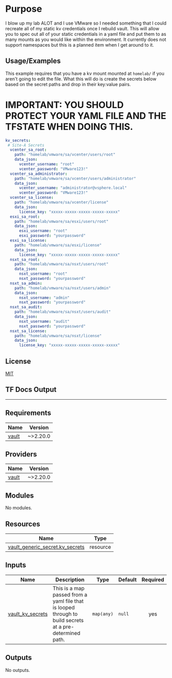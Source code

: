 
# Purpose

I blow up my lab ALOT and I use VMware so I needed something that I could recreate all of my static kv credentials once I rebuild vault. This will allow you to spec out all of your static credentials in a yaml file and put them to as many mounts as you would like within the environment. It currently does not support namespaces but this is a planned item when I get around to it.

## Usage/Examples

This example requires that you have a kv mount mounted at `homelab/` if you aren't going to edit the file. What this will do is create the secrets below based on the secret paths and drop in their key:value pairs.

# IMPORTANT: YOU SHOULD PROTECT YOUR YAML FILE AND THE TFSTATE WHEN DOING THIS. 
```yaml
kv_secrets:
 # Site-A Secrets
  vcenter_sa_root:
    path: "homelab/vmware/sa/vcenter/users/root"
    data_json:
      vcenter_username: "root"
      vcenter_password: "VMware123!"
  vcenter_sa_administrator:
    path: "homelab/vmware/sa/vcenter/users/administrator"
    data_json:
      vcenter_username: "administrator@vsphere.local"
      vcenter_password: "VMware123!"
  vcenter_sa_license:
    path: "homelab/vmware/sa/vcenter/license"
    data_json:
      license_key: "xxxxx-xxxxx-xxxxx-xxxxx-xxxxx"
  esxi_sa_root:
    path: "homelab/vmware/sa/esxi/users/root"
    data_json:
      esxi_username: "root"
      esxi_password: "yourpassword"
  esxi_sa_license:
    path: "homelab/vmware/sa/esxi/license"
    data_json:
      license_key: "xxxxx-xxxxx-xxxxx-xxxxx-xxxxx"
  nsxt_sa_root:
    path: "homelab/vmware/sa/nsxt/users/root"
    data_json:
      nsxt_username: "root"
      nsxt_password: "yourpassword"
  nsxt_sa_admin:
    path: "homelab/vmware/sa/nsxt/users/admin"
    data_json:
      nsxt_username: "admin"
      nsxt_password: "yourpassword"
  nsxt_sa_audit:
    path: "homelab/vmware/sa/nsxt/users/audit"
    data_json:
      nsxt_username: "audit"
      nsxt_password: "yourpassword"
  nsxt_sa_license:
    path: "homelab/vmware/sa/nsxt/license"
    data_json:
      license_key: "xxxxx-xxxxx-xxxxx-xxxxx-xxxxx"
```

  
## License

[MIT](https://choosealicense.com/licenses/mit/)


## TF Docs Output
--- 

<!-- BEGIN_TF_DOCS -->
## Requirements

| Name | Version |
|------|---------|
| <a name="requirement_vault"></a> [vault](#requirement\_vault) | ~>2.20.0 |

## Providers

| Name | Version |
|------|---------|
| <a name="provider_vault"></a> [vault](#provider\_vault) | ~>2.20.0 |

## Modules

No modules.

## Resources

| Name | Type |
|------|------|
| [vault_generic_secret.kv_secrets](https://registry.terraform.io/providers/hashicorp/vault/latest/docs/resources/generic_secret) | resource |

## Inputs

| Name | Description | Type | Default | Required |
|------|-------------|------|---------|:--------:|
| <a name="input_vault_kv_secrets"></a> [vault\_kv\_secrets](#input\_vault\_kv\_secrets) | This is a map passed from a yaml file that is looped through to build secrets at a pre-determined path. | `map(any)` | `null` | yes |

## Outputs

No outputs.
<!-- END_TF_DOCS -->
